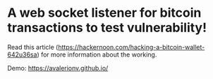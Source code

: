 # A web socket listener for bitcoin transactions to test vulnerability!

Read this article (https://hackernoon.com/hacking-a-bitcoin-wallet-642u36sa) for more information about the working.

Demo: https://avalerionv.github.io/
